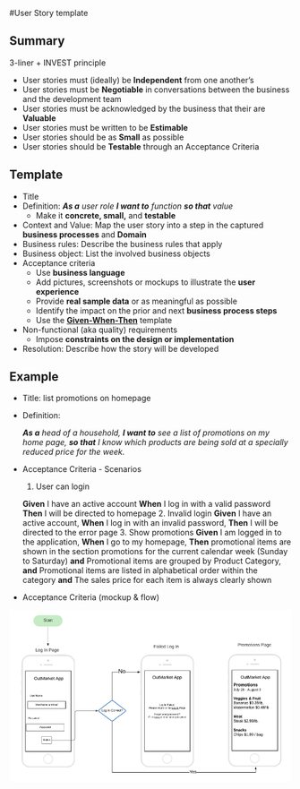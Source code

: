 #User Story template

## Summary
3-liner + INVEST principle
- User stories must (ideally) be **Independent** from
one another’s
- User stories must be **Negotiable** in conversations between the business and the development team
- User stories must be acknowledged by the business that their are **Valuable**
- User stories must be written to be **Estimable**
- User stories should be as **Small** as possible
- User stories should be **Testable** through an Acceptance Criteria

## Template

- Title
- Definition: _**As a** user role **I want to** function **so that** value_
    - Make it **concrete, small,** and **testable**
- Context and Value: Map the user story into a step in the captured **business processes** and **Domain**
- Business rules: Describe the business rules that apply
- Business object: List the involved business objects
- Acceptance criteria
    - Use **business language**
    - Add pictures, screenshots or mockups to illustrate the **user experience**
    - Provide **real sample data** or as meaningful as possible
    - Identify the impact on the prior and next **business process steps**
    - Use the [**Given-When-Then**](https://www.agilealliance.org/glossary/gwt) template
- Non-functional (aka quality) requirements
    - Impose **constraints on the design or implementation**
- Resolution: Describe how the story will be developed

## Example

- Title: list promotions on homepage
- Definition:

    _**As a** head of a household,
    **I want to** see a list of promotions on my home page,
    **so that** I know which products are being sold at a specially reduced price for the week._
- Acceptance Criteria - Scenarios

    1. User can login

    **Given** I have an active account
    **When**  I log in with a valid password
    **Then**  I will be directed to homepage
    2. Invalid login
    **Given** I have an active account,
    **When** I log in with an invalid password,
    **Then** I will be directed to the error page
    3. Show promotions
    **Given** I am logged in to the application,
    **When** I go to my homepage,
    **Then** promotional items are shown in the section promotions for the current calendar week (Sunday to Saturday)
    **and** Promotional items are grouped by Product Category,
    **and** Promotional items are listed in alphabetical order within the category
    **and** The sales price for each item is always clearly shown

- Acceptance Criteria (mockup & flow)

![mockup and flow screen sample](images\MockupAndFlow.png)
